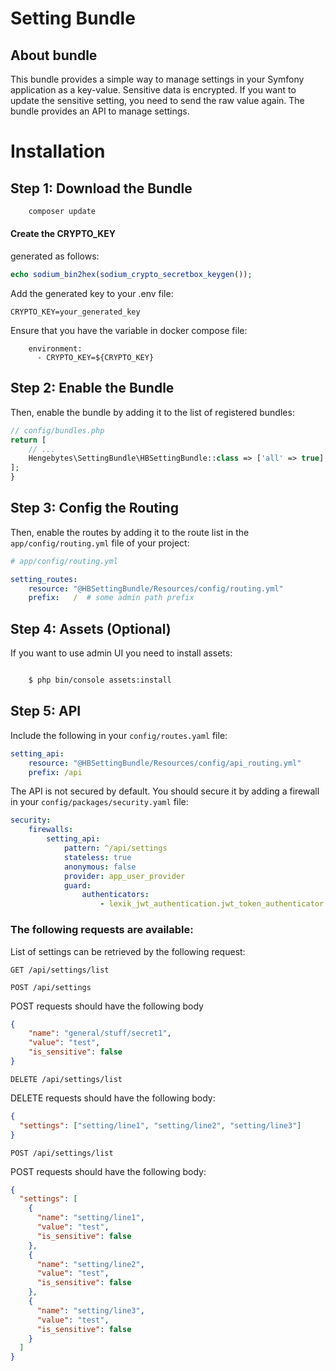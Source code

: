 Setting Bundle
========================

About bundle
---------------------------
This bundle provides a simple way to manage settings in your Symfony application as a key-value.
Sensitive data is encrypted. If you want to update the sensitive setting, you need to send the raw value again.
The bundle provides an API to manage settings.


Installation
============

Step 1: Download the Bundle
---------------------------

```bash
    composer update
```

#### Create the CRYPTO_KEY
generated as follows:
```php
echo sodium_bin2hex(sodium_crypto_secretbox_keygen());
```

Add the generated key to your .env file:
```
CRYPTO_KEY=your_generated_key
```

Ensure that you have the variable in docker compose file:
```
    environment:
      - CRYPTO_KEY=${CRYPTO_KEY}
```

Step 2: Enable the Bundle
-------------------------

Then, enable the bundle by adding it to the list of registered bundles:

```php
// config/bundles.php
return [
    // ...
    Hengebytes\SettingBundle\HBSettingBundle::class => ['all' => true],
];
}
```

Step 3: Config the Routing
--------------------------

Then, enable the routes by adding it to the route list
in the `app/config/routing.yml` file of your project: 

```yaml
# app/config/routing.yml

setting_routes:
    resource: "@HBSettingBundle/Resources/config/routing.yml"
    prefix:   /  # some admin path prefix
```

Step 4: Assets (Optional)
--------------------------

If you want to use admin UI you need to install assets:

```bash

    $ php bin/console assets:install
```

Step 5: API
--------------------------

Include the following in your `config/routes.yaml` file:
```yaml
setting_api:
    resource: "@HBSettingBundle/Resources/config/api_routing.yml"
    prefix: /api
```

The API is not secured by default. You should secure it by adding a firewall in your `config/packages/security.yaml` file:
```yaml
security:
    firewalls:
        setting_api:
            pattern: ^/api/settings
            stateless: true
            anonymous: false
            provider: app_user_provider
            guard:
                authenticators:
                    - lexik_jwt_authentication.jwt_token_authenticator
```
### The following requests are available:

List of settings can be retrieved by the following request:

`GET /api/settings/list`

`POST /api/settings`

POST requests should have the following body
```json
{
    "name": "general/stuff/secret1",
    "value": "test",
    "is_sensitive": false
}
```
`DELETE /api/settings/list`

DELETE requests should have the following body:
```json
{
  "settings": ["setting/line1", "setting/line2", "setting/line3"]
}
```
`POST /api/settings/list`

POST requests should have the following body:
```json
{
  "settings": [
    {
      "name": "setting/line1",
      "value": "test",
      "is_sensitive": false
    },
    {
      "name": "setting/line2",
      "value": "test",
      "is_sensitive": false
    },
    {
      "name": "setting/line3",
      "value": "test",
      "is_sensitive": false
    }
  ]
}
```
